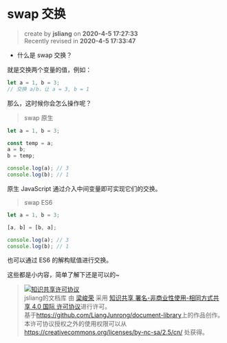 swap 交换
===

> create by **jsliang** on **2020-4-5 17:27:33**  
> Recently revised in **2020-4-5 17:33:47**

* 什么是 swap 交换？

就是交换两个变量的值，例如：

```js
let a = 1, b = 3;
// 交换 a/b，让 a = 3, b = 1
```

那么，这时候你会怎么操作呢？

> swap 原生

```js
let a = 1, b = 3;

const temp = a;
a = b;
b = temp;

console.log(a); // 3
console.log(b); // 1
```

原生 JavaScript 通过介入中间变量即可实现它们的交换。

> swap ES6

```js
let a = 1, b = 3;

[a, b] = [b, a];

console.log(a); // 3
console.log(b); // 1
```

也可以通过 ES6 的解构赋值进行交换。

这些都是小内容，简单了解下还是可以的~

> <a rel="license" href="http://creativecommons.org/licenses/by-nc-sa/4.0/"><img alt="知识共享许可协议" style="border-width:0" src="https://i.creativecommons.org/l/by-nc-sa/4.0/88x31.png" /></a><br /><span xmlns:dct="http://purl.org/dc/terms/" property="dct:title">jsliang的文档库</span> 由 <a xmlns:cc="http://creativecommons.org/ns#" href="https://github.com/LiangJunrong/document-library" property="cc:attributionName" rel="cc:attributionURL">梁峻荣</a> 采用 <a rel="license" href="http://creativecommons.org/licenses/by-nc-sa/4.0/">知识共享 署名-非商业性使用-相同方式共享 4.0 国际 许可协议</a>进行许可。<br />基于<a xmlns:dct="http://purl.org/dc/terms/" href="https://github.com/LiangJunrong/document-library" rel="dct:source">https://github.com/LiangJunrong/document-library</a>上的作品创作。<br />本许可协议授权之外的使用权限可以从 <a xmlns:cc="http://creativecommons.org/ns#" href="https://creativecommons.org/licenses/by-nc-sa/2.5/cn/" rel="cc:morePermissions">https://creativecommons.org/licenses/by-nc-sa/2.5/cn/</a> 处获得。
